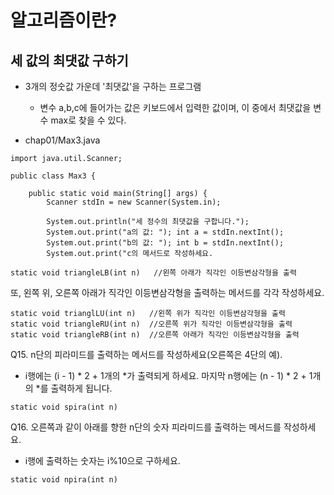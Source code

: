 # 알고리즘이란? 

## 세 값의 최댓값 구하기
- 3개의 정숫값 가운데 '최댓값'을 구하는 프로그램
  - 변수 a,b,c에 들어가는 값은 키보드에서 입력한 값이며, 이 중에서 최댓값을 변수 max로 찾을 수 있다. 

- chap01/Max3.java
```
import java.util.Scanner;

public class Max3 {

	public static void main(String[] args) {
		Scanner stdIn = new Scanner(System.in);
		
		System.out.println("세 정수의 최댓값을 구합니다."); 
		System.out.print("a의 값: "); int a = stdIn.nextInt();
		System.out.print("b의 값: "); int b = stdIn.nextInt();
		System.out.print("c의 메서드로 작성하세요. 

```
```
static void triangleLB(int n)   //왼쪽 아래가 직각인 이등변삼각형을 출력
```

또, 왼쪽 위, 오른쪽 아래가 직각인 이등변삼각형을 출력하는 메서드를 각각 작성하세요. 

```
static void trianglLU(int n)   //왼쪽 위가 직각인 이등변삼각형을 출력
static void triangleRU(int n)  //오른쪽 위가 직각인 이등변삼각형을 출력
static void triangleRB(int n)  //오른쪽 아래가 직각인 이등변삼각형을 출력  
```

Q15. n단의 피라미드를 출력하는 메서드를 작성하세요(오른쪽은 4단의 예).
- i행에는 (i - 1) * 2 + 1개의 *가 출력되게 하세요. 마지막 n행에는 (n - 1) * 2 + 1개의 *를 출력하게 됩니다. 
```
static void spira(int n)
```

Q16. 오른쪽과 같이 아래를 향한 n단의 숫자 피라미드를 출력하는 메서드를 작성하세요.
- i행에 출력하는 숫자는 i%10으로 구하세요. 
```
static void npira(int n) 
```







